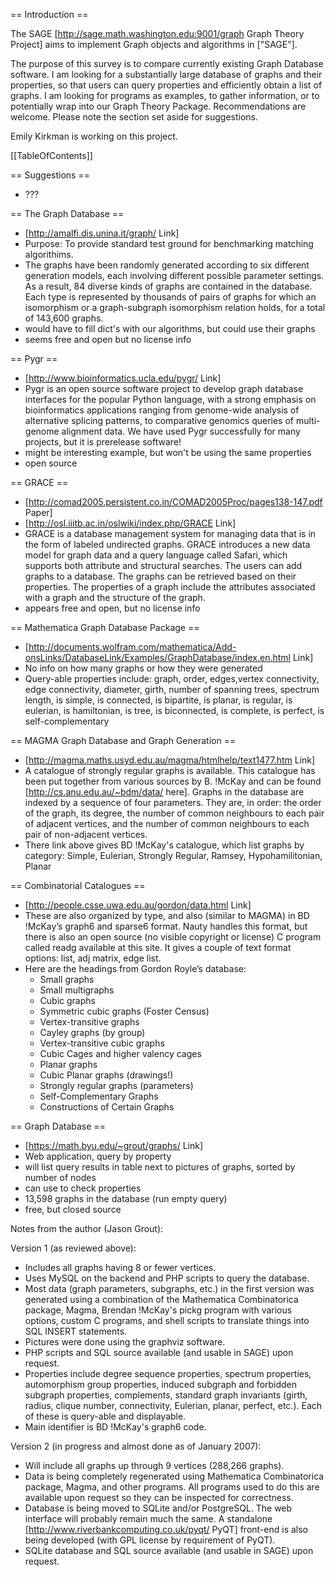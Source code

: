 == Introduction ==

The SAGE [http://sage.math.washington.edu:9001/graph Graph Theory Project] aims to implement Graph objects and algorithms in ["SAGE"].

The purpose of this survey is to compare currently existing Graph Database software.  I am looking for a substantially large database of graphs and their properties, so that users can query properties and efficiently obtain a list of graphs.  I am looking for programs as examples, to gather information, or to potentially wrap into our Graph Theory Package.  Recommendations are welcome.  Please note the section set aside for suggestions.

Emily Kirkman is working on this project.

[[TableOfContents]]

== Suggestions ==
 * ???

== The Graph Database ==
 * [http://amalfi.dis.unina.it/graph/ Link]
 * Purpose: To provide standard test ground for benchmarking matching algorithims.
 * The graphs have been randomly generated according to six different generation models, each involving different possible parameter settings. As a result, 84 diverse kinds of graphs are contained in the database. Each type is represented by thousands of pairs of graphs for which an isomorphism or a graph-subgraph isomorphism relation holds, for a total of 143,600 graphs. 
 * would have to fill dict's with our algorithms, but could use their graphs
 * seems free and open but no license info

== Pygr ==
 * [http://www.bioinformatics.ucla.edu/pygr/ Link]
 * Pygr is an open source software project to develop graph database interfaces for the popular Python language, with a strong emphasis on bioinformatics applications ranging from genome-wide analysis of alternative splicing patterns, to comparative genomics queries of multi-genome alignment data. We have used Pygr successfully for many projects, but it is prerelease software!
 * might be interesting example, but won't be using the same properties
 * open source

== GRACE ==
 * [http://comad2005.persistent.co.in/COMAD2005Proc/pages138-147.pdf  Paper]
 * [http://osl.iiitb.ac.in/oslwiki/index.php/GRACE Link]
 * GRACE is a database management system for managing data that is in the form of labeled undirected graphs.  GRACE introduces a new data model for graph data and a query language called Safari, which supports both attribute and structural searches. The users can add graphs to a database. The graphs can be retrieved based on their properties. The properties of a graph include the attributes associated with a graph and the structure of the graph. 
 * appears free and open, but no license info

== Mathematica Graph Database Package ==
 * [http://documents.wolfram.com/mathematica/Add-onsLinks/DatabaseLink/Examples/GraphDatabase/index.en.html Link]
 * No info on how many graphs or how they were generated
 * Query-able properties include: graph, order, edges,vertex connectivity, edge connectivity, diameter, girth, number of spanning trees, spectrum length, is simple, is connected, is bipartite, is planar, is regular, is eulerian, is hamiltonian, is tree, is biconnected, is complete, is perfect, is self-complementary

== MAGMA Graph Database and Graph Generation ==
 * [http://magma.maths.usyd.edu.au/magma/htmlhelp/text1477.htm Link]
 * A catalogue of strongly regular graphs is available. This catalogue has been put together from various sources by B. !McKay and can be found [http://cs.anu.edu.au/~bdm/data/ here]. Graphs in the database are indexed by a sequence of four parameters. They are, in order: the order of the graph, its degree, the number of common neighbours to each pair of adjacent vertices, and the number of common neighbours to each pair of non-adjacent vertices. 
 * There link above gives BD !McKay's catalogue, which list graphs by category: Simple, Eulerian, Strongly Regular, Ramsey, Hypohamilitonian, Planar

== Combinatorial Catalogues ==
 * [http://people.csse.uwa.edu.au/gordon/data.html Link]
 * These are also organized by type, and also (similar to MAGMA) in BD !McKay’s graph6 and sparse6 format.  Nauty handles this format, but there is also an open source (no visible copyright or license) C program called readg available at this site.  It gives a couple of text format options:  list, adj matrix, edge list.
 * Here are the headings from Gordon Royle’s database:
     * Small graphs 
     * Small multigraphs 
     * Cubic graphs 
     * Symmetric cubic graphs (Foster Census) 
     * Vertex-transitive graphs 
     * Cayley graphs (by group) 
     * Vertex-transitive cubic graphs 
     * Cubic Cages and higher valency cages 
     * Planar graphs 
     * Cubic Planar graphs (drawings!) 
     * Strongly regular graphs (parameters) 
     * Self-Complementary Graphs 
     * Constructions of Certain Graphs

== Graph Database ==
 * [https://math.byu.edu/~grout/graphs/ Link]
 * Web application, query by property
 * will list query results in table next to pictures of graphs, sorted by number of nodes
 * can use  to check properties
 * 13,598 graphs in the database (run empty query)
 * free, but closed source

Notes from the author (Jason Grout):

Version 1 (as reviewed above):
 * Includes all graphs having 8 or fewer vertices.
 * Uses MySQL on the backend and PHP scripts to query the database.
 * Most data (graph parameters, subgraphs, etc.) in the first version was generated using a combination of the Mathematica Combinatorica package, Magma, Brendan !McKay's pickg program with various options, custom C programs, and shell scripts to translate things into SQL INSERT statements.
 * Pictures were done using the graphviz software.
 * PHP scripts and SQL source available (and usable in SAGE) upon request.
 * Properties include degree sequence properties, spectrum properties, automorphism group properties, induced subgraph and forbidden subgraph properties, complements, standard graph invariants (girth, radius, clique number, connectivity, Eulerian, planar, perfect, etc.).  Each of these is query-able and displayable.
 * Main identifier is BD !McKay's graph6 code.

Version 2 (in progress and almost done as of January 2007):
 * Will include all graphs up through 9 vertices (288,266 graphs).
 * Data is being completely regenerated using Mathematica Combinatorica package, Magma, and other programs.  All programs used to do this are available upon request so they can be inspected for correctness.
 * Database is being moved to SQLite and/or PostgreSQL.  The web interface will probably remain much the same.  A standalone [http://www.riverbankcomputing.co.uk/pyqt/ PyQT] front-end is also being developed (with GPL license by requirement of PyQT).
 * SQLite database and SQL source available (and usable in SAGE) upon request.

